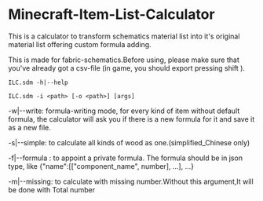 # Minecraft-Item-List-Calculator
This is a calculator to transform schematics material list into it's original material list offering custom formula adding.


This is made for fabric-schematics.Before using, please make sure that you\'ve already 
got a csv-file (in game, you should export pressing shift ).


    ILC.sdm -h|--help

    ILC.sdm -i <path> [-o <path>] [args]
  
                        
-w|--write:            formula-writing mode, for every kind of item without default formula,
                        the calculator will ask you if there is a new formula for it and save
                        it as a new file.
  
-s|--simple:           to calculate all kinds of wood as one.(simplified_Chinese only)

-f|--formula <path>:   to appoint a private formula. The formula should be in json type, 
                        like {"name":[["component_name", number], ...], ...}

-m|--missing:          to calculate with missing number.Without this argument,It will be done
                        with Total number
